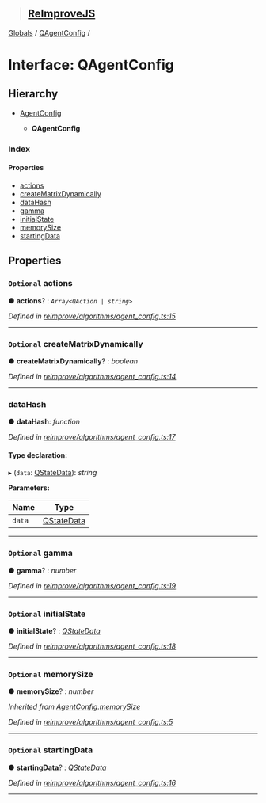 > ## [ReImproveJS](../README.md)

[Globals](../globals.md) / [QAgentConfig](qagentconfig.md) /

# Interface: QAgentConfig

## Hierarchy

* [AgentConfig](agentconfig.md)

  * **QAgentConfig**

### Index

#### Properties

* [actions](qagentconfig.md#optional-actions)
* [createMatrixDynamically](qagentconfig.md#optional-creatematrixdynamically)
* [dataHash](qagentconfig.md#datahash)
* [gamma](qagentconfig.md#optional-gamma)
* [initialState](qagentconfig.md#optional-initialstate)
* [memorySize](qagentconfig.md#optional-memorysize)
* [startingData](qagentconfig.md#optional-startingdata)

## Properties

### `Optional` actions

● **actions**? : *`Array<QAction | string>`*

*Defined in [reimprove/algorithms/agent_config.ts:15](https://github.com/DevSide/ReImproveJS/blob/2368b25/src/reimprove/algorithms/agent_config.ts#L15)*

___

### `Optional` createMatrixDynamically

● **createMatrixDynamically**? : *boolean*

*Defined in [reimprove/algorithms/agent_config.ts:14](https://github.com/DevSide/ReImproveJS/blob/2368b25/src/reimprove/algorithms/agent_config.ts#L14)*

___

###  dataHash

● **dataHash**: *function*

*Defined in [reimprove/algorithms/agent_config.ts:17](https://github.com/DevSide/ReImproveJS/blob/2368b25/src/reimprove/algorithms/agent_config.ts#L17)*

#### Type declaration:

▸ (`data`: [QStateData](qstatedata.md)): *string*

**Parameters:**

Name | Type |
------ | ------ |
`data` | [QStateData](qstatedata.md) |

___

### `Optional` gamma

● **gamma**? : *number*

*Defined in [reimprove/algorithms/agent_config.ts:19](https://github.com/DevSide/ReImproveJS/blob/2368b25/src/reimprove/algorithms/agent_config.ts#L19)*

___

### `Optional` initialState

● **initialState**? : *[QStateData](qstatedata.md)*

*Defined in [reimprove/algorithms/agent_config.ts:18](https://github.com/DevSide/ReImproveJS/blob/2368b25/src/reimprove/algorithms/agent_config.ts#L18)*

___

### `Optional` memorySize

● **memorySize**? : *number*

*Inherited from [AgentConfig](agentconfig.md).[memorySize](agentconfig.md#optional-memorysize)*

*Defined in [reimprove/algorithms/agent_config.ts:5](https://github.com/DevSide/ReImproveJS/blob/2368b25/src/reimprove/algorithms/agent_config.ts#L5)*

___

### `Optional` startingData

● **startingData**? : *[QStateData](qstatedata.md)*

*Defined in [reimprove/algorithms/agent_config.ts:16](https://github.com/DevSide/ReImproveJS/blob/2368b25/src/reimprove/algorithms/agent_config.ts#L16)*

___